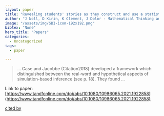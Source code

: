 ```yaml
---
layout: paper
title: "Revealing students' stories as they construct and use a statistical model in TinkerPlots to conduct a randomization test for comparing two groups"
author: "J Noll, D Kirin, K Clement, J Dolor - Mathematical Thinking and …, 2023 - Taylor & Francis"
image: "/assets/img/SBI-icon-192x192.png"
bibtex: "None"
hero_title: "Papers"
categories:
  - Uncategorized
tags:
  - paper

---
```

>… Case and Jacobbe (Citation2018) developed a framework which distinguished between the real-word and hypothetical aspects of simulation-based inference (see p. 18). They found …

Link to paper: [https://www.tandfonline.com/doi/abs/10.1080/10986065.2021.1922858](https://www.tandfonline.com/doi/abs/10.1080/10986065.2021.1922858)

[cited by](https://scholar.google.com/scholar?cites=7133423761736549630&as_sdt=2005&sciodt=0,5&hl=en&num=20)

